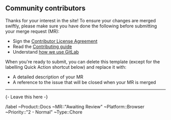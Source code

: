 ## Community contributors

Thanks for your interest in the site! To ensure your changes are merged swiftly, please make sure you have done the following before submitting your merge request (MR):

- Sign the [Contributor License Agreement](https://powerforms.docusign.net/e9c0907f-7056-403e-9972-0caad4ced5b6?env=na3-eu1)
- Read the [Contributing guide](https://developers.minds.com/docs/contributing/contributing/)
- Understand [how we use GitLab](https://developers.minds.com/docs/guides/git/)

When you're ready to submit, you can delete this template (except for the labelling Quick Action shortcut below) and replace it with:

- A detailed description of your MR
- A reference to the issue that will be closed when your MR is merged

---

{- Leave this here -}

/label ~Product::Docs ~MR::"Awaiting Review" ~Platform::Browser ~Priority::"2 - Normal" ~Type::Chore
